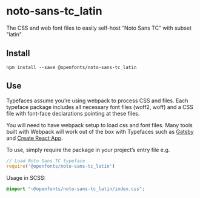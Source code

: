 
# noto-sans-tc_latin

The CSS and web font files to easily self-host “Noto Sans TC” with subset "latin".

## Install

`npm install --save @openfonts/noto-sans-tc_latin`

## Use

Typefaces assume you’re using webpack to process CSS and files. Each typeface
package includes all necessary font files (woff2, woff) and a CSS file with
font-face declarations pointing at these files.

You will need to have webpack setup to load css and font files. Many tools built
with Webpack will work out of the box with Typefaces such as [Gatsby](https://github.com/gatsbyjs/gatsby)
and [Create React App](https://github.com/facebookincubator/create-react-app).

To use, simply require the package in your project’s entry file e.g.

```javascript
// Load Noto Sans TC typeface
require('@openfonts/noto-sans-tc_latin')
```

Usage in SCSS:
```scss
@import "~@openfonts/noto-sans-tc_latin/index.css";
```
